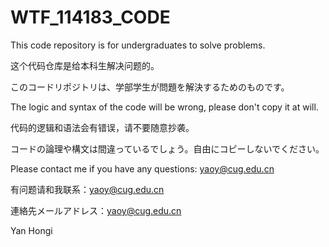 # WTF_114183_CODE
This code repository is for undergraduates to solve problems.  

这个代码仓库是给本科生解决问题的。 

このコードリポジトリは、学部学生が問題を解決するためのものです。 


The logic and syntax of the code will be wrong, please don't copy it at will.

代码的逻辑和语法会有错误，请不要随意抄袭。

コードの論理や構文は間違っているでしょう。自由にコピーしないでください。


Please contact me if you have any questions: yaoy@cug.edu.cn

有问题请和我联系：yaoy@cug.edu.cn

連絡先メールアドレス：yaoy@cug.edu.cn


Yan Hongi

